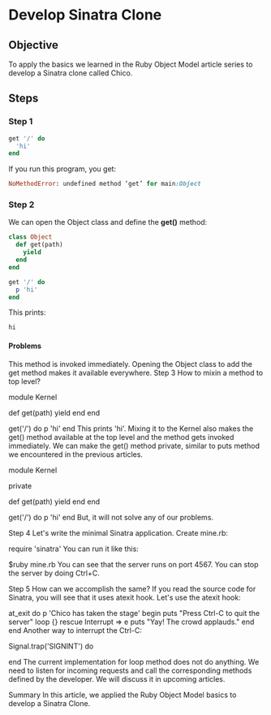 # Develop Sinatra Clone

## Objective

To apply the basics we learned in the Ruby Object Model article series to develop a Sinatra clone called Chico.

## Steps

### Step 1

```ruby
get '/' do
  'hi'
end
```

If you run this program, you get:

```ruby
NoMethodError: undefined method ‘get’ for main:Object
```

### Step 2

We can open the Object class and define the **get()** method:

```ruby
class Object
  def get(path)
    yield
  end
end

get '/' do
  p 'hi'
end
```

This prints: 

```ruby
hi
```

#### Problems
This method is invoked immediately.
Opening the Object class to add the get method makes it available everywhere.
Step 3
How to mixin a method to top level?

module Kernel

  def get(path)
    yield
  end
end

get('/') do
  p 'hi'
end
This prints 'hi'. Mixing it to the Kernel also makes the get() method available at the top level and the method gets invoked immediately. We can make the get() method private, similar to puts method we encountered in the previous articles.

module Kernel

  private

  def get(path)
    yield
  end
end

get('/') do
  p 'hi'
end
But, it will not solve any of our problems.

Step 4
Let's write the minimal Sinatra application. Create mine.rb:

require 'sinatra'
You can run it like this:

$ruby mine.rb
You can see that the server runs on port 4567. You can stop the server by doing Ctrl+C.

Step 5
How can we accomplish the same? If you read the source code for Sinatra, you will see that it uses atexit hook. Let's use the atexit hook:

at_exit do 
  p 'Chico has taken the stage' 
  begin
    puts "Press Ctrl-C to quit the server"
    loop {}
  rescue Interrupt => e
    puts "Yay! The crowd applauds."
  end
end
Another way to interrupt the Ctrl-C:

Signal.trap('SIGNINT') do

end 
The current implementation for loop method does not do anything. We need to listen for incoming requests and call the corresponding methods defined by the developer. We will discuss it in upcoming articles.

Summary
In this article, we applied the Ruby Object Model basics to develop a Sinatra Clone.